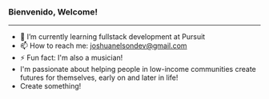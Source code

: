 ### Bienvenido, Welcome! 
---
<!--
**joshuanelsondev/joshuanelsondev** is a ✨ _special_ ✨ repository because its `README.md` (this file) appears on your GitHub profile.

Here are some ideas to get you started:

- 🔭 I’m currently working on ...
- 🌱 I’m currently learning ...
- 👯 I’m looking to collaborate on ...
- 🤔 I’m looking for help with ...
- 💬 Ask me about ...
- 📫 How to reach me: ...
- 😄 Pronouns: ...
- ⚡ Fun fact: ...
-->
- 🔭 I’m currently learning fullstack development at Pursuit
- 📫 How to reach me: joshuanelsondev@gmail.com
- ⚡ Fun fact: I'm also a musician! 
- I'm passionate about helping people in low-income communities create futures for themselves, early on and later in life!
- Create something!
